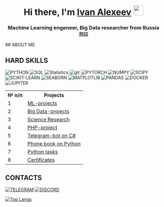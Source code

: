 

<h1 align="center">Hi there, I'm <a href="https://www.linkedin.com/in/ivan-alexeev-81aa31125/" target="_blank">Ivan Alexeev</a> 
<img src="https://github.com/blackcater/blackcater/raw/main/images/Hi.gif" height="32"/></h1>
<h3 align="center">Machine Learning engeneer, Big Data researcher from Russia 🇷🇺</h3>
## ABOUT ME

## HARD SKILLS

![PYTHON](https://img.shields.io/badge/PYTHON-090909??style=flat-square&logo=PYTHON)
![SQL](https://img.shields.io/badge/SQL-090909??style=flat-square&logo=SQL)
![Statistics](https://img.shields.io/badge/Statistics-090909??style=flat-square&logo=Statistics)
![git](https://img.shields.io/badge/GIT-090909??style=flat-square&logo=GIT)
![PYTORCH](https://img.shields.io/badge/PYTORCH-090909??style=flat-square&logo=PYTORCH)
![NUMPY](https://img.shields.io/badge/NUMPY-090909??style=flat-square&logo=NUMPY)
![SCIPY](https://img.shields.io/badge/SCIPY-090909??style=flat-square&logo=SCIPY)
![SCIKIT-LEARN](https://img.shields.io/badge/SKLEARN-090909??style=flat-square&logo=SCIKIT-LEARN)
![SEABORN](https://img.shields.io/badge/SEABORN-090909??style=flat-square&logo=seaborn)
![MATPLOTLIB](https://img.shields.io/badge/MATPLOTLIB-090909??style=flat-square&logo=MATPLOTLIB)
![PANDAS](https://img.shields.io/badge/PANDAS-090909??style=flat-square&logo=PANDAS)
![DOCKER](https://img.shields.io/badge/DOCKER-090909??style=flat-square&logo=DOCKER)
![JUPITER](https://img.shields.io/badge/JUPITER-090909??style=flat-square&logo=JUPITER)

<table>
  <tr>
    <th>№ п/п</th>
    <th>Projects</th>
    
  </tr>
  <tr>
    <td>1</td>
    <td> <a href="https://github.com/AIhexNICK-MAIL-RU/ML_projects_portfolio" target="_blank">ML-projects</a></td>
  </tr>
  <tr>
    <td>2</td>
    <td> <a href="https://github.com/AIhexNICK-MAIL-RU/big_data" target="_blank">Big Data-projects</td>
  </tr>
    <tr>
    <td>3</td>
    <td> <a href="https://github.com/AIhexNICK-MAIL-RU/research_potrfolio" target="_blank">Science Research</a></td>
  </tr>
    <tr>
    <td>4</td>
    <td> <a href="https://github.com/AIhexNICK-MAIL-RU/planner_php" target="_blank">PHP-project</a> </td>
  </tr>
    <tr>
    <td>5</td>
    <td> <a href="https://github.com/AIhexNICK-MAIL-RU/Telegram-bot-on-C-sharp" target="_blank">Telegram-bot on C#</a></td>
  </tr>
    <tr>
    <td>6</td>
    <td> <a href="https://github.com/AIhexNICK-MAIL-RU/phonebookPython/tree/main" target="_blank">Phone book on Python</a></td>
  </tr>
    <tr>
    <td>7</td>
    <td> <a href="https://github.com/AIhexNICK-MAIL-RU/basics_python/tree/main/basics_python" target="_blank">Python tasks</a></td>
  </tr>
    <tr>
    <td>8</td>
    <td> <a href="https://github.com/AIhexNICK-MAIL-RU/certificates" target="_blank">Certificates</a></td>
  </tr>
</table>



## CONTACTS

[![TELEGRAM](https://img.shields.io/badge/TELEGRAM-090909??style=flat-square&logo=TELEGRAM)](https://t.me/AI_Nick)
[![DISCORD](https://img.shields.io/badge/DISCORD-090909??style=flat-square&logo=DISCORD)](https://discordapp.com/users/ai_nick_/)

[![Top Langs](https://github-readme-stats.vercel.app/api/top-langs/?username=AIhexNICK-MAIL-RU&layout=compact)](https://github.com/AIhexNICK-MAIL-RU/github-readme-stats)
  <!--
[![trophy](https://github-profile-trophy.vercel.app/?username=AIhexNICK-MAIL-RU)](https://github.com/AIhexNICK-MAIL-RU/github-profile-trophy)
<h7 align="center">

<br>



**AIhexNICK-MAIL-RU/AIhexNICK-MAIL-RU** is a ✨ _special_ ✨ repository because its `README.md` (this file) appears on your GitHub profile.

Here are some ideas to get you started:

- 🔭 I’m currently working on ...
- 🌱 I’m currently learning ...
- 👯 I’m looking to collaborate on ...
- 🤔 I’m looking for help with ...
- 💬 Ask me about ...
- 📫 How to reach me: ...
- 😄 Pronouns: ...
- ⚡ Fun fact: ...
-->
